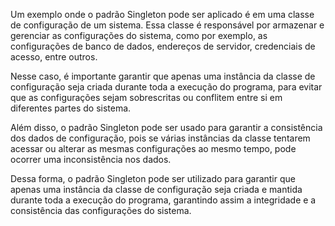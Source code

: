 Um exemplo onde o padrão Singleton pode ser aplicado é em uma classe de configuração de um sistema. Essa classe é responsável por armazenar e gerenciar as configurações do sistema, como por exemplo, as configurações de banco de dados, endereços de servidor, credenciais de acesso, entre outros.

Nesse caso, é importante garantir que apenas uma instância da classe de configuração seja criada durante toda a execução do programa, para evitar que as configurações sejam sobrescritas ou conflitem entre si em diferentes partes do sistema.

Além disso, o padrão Singleton pode ser usado para garantir a consistência dos dados de configuração, pois se várias instâncias da classe tentarem acessar ou alterar as mesmas configurações ao mesmo tempo, pode ocorrer uma inconsistência nos dados.

Dessa forma, o padrão Singleton pode ser utilizado para garantir que apenas uma instância da classe de configuração seja criada e mantida durante toda a execução do programa, garantindo assim a integridade e a consistência das configurações do sistema.